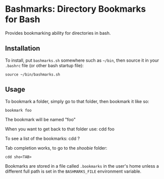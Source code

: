 # Bashmarks: Directory Bookmarks for Bash

Provides bookmarking ability for directories in bash.

## Installation

To install, put `bashmarks.sh` somewhere such as `~/bin`, then source it 
in your `.bashrc` file (or other bash startup file):

    source ~/bin/bashmarks.sh
    
## Usage

To bookmark a folder, simply go to that folder, then bookmark it like so:

    bookmark foo

The bookmark will be named "foo"

When you want to get back to that folder use:
    cdd foo

To see a list of the bookmarks:
    cdd ?

Tab completion works, to go to the *shoobie* folder:

    cdd sho<TAB>

Bookmarks are stored in a file called `.bookmarks` in the user's home unless a
different full path is set in the `BASHMARKS_FILE` environment variable.
